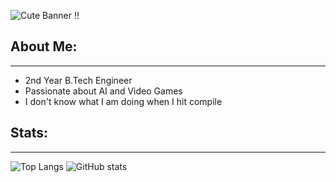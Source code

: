 ![Cute Banner !!](https://user-images.githubusercontent.com/92100787/220425731-df420f75-786c-40f7-96f9-e6ed7f805e4d.jpeg)

## About Me:
--------------
* 2nd Year B.Tech Engineer
* Passionate about AI and Video Games
* I don't know what I am doing when I hit compile

## Stats:
-------
![Top Langs](https://github-readme-stats.vercel.app/api/top-langs/?username=ShubhangiXD&theme=synthwave)
![GitHub stats](https://github-readme-stats.vercel.app/api?username=ShubhangiXD&show_icons=true&theme=synthwave)
<!--
**ShubhangiXD/ShubhangiXD** is a ✨ _special_ ✨ repository because its `README.md` (this file) appears on your GitHub profile.

Here are some ideas to get you started:

- 🔭 I’m currently working on ...
- 🌱 I’m currently learning ...
- 👯 I’m looking to collaborate on ...
- 🤔 I’m looking for help with ...
- 💬 Ask me about ...
- 📫 How to reach me: ...
- 😄 Pronouns: ...
- ⚡ Fun fact: ...
-->
